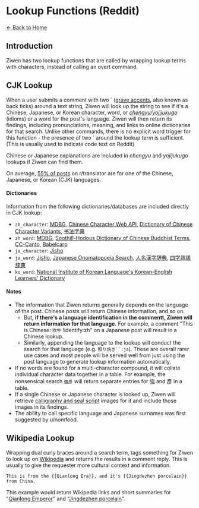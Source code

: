 # Lookup Functions (Reddit)

[← Back to Home](./index.md)

## Introduction

Ziwen has two lookup functions that are called by wrapping lookup terms with characters, instead of calling an overt command.

## CJK Lookup

When a user submits a comment with two \` ([grave accents](https://en.wikipedia.org/wiki/Grave_accent), also known as back ticks) around a text string, Ziwen will look up the string to see if it's a Chinese, Japanese, or Korean character, word, or *[chengyu](https://en.wikipedia.org/wiki/Chengyu)/[yojijukugo](https://en.wikipedia.org/wiki/Yojijukugo)* (idioms) or a word for the post's language. Ziwen will then return its findings, including pronunciations, meaning, and links to online dictionaries for that search. Unlike other commands, there is no explicit word trigger for this function - the presence of two \` around the lookup term is sufficient. (This is usually used to indicate code text on Reddit)

Chinese or Japanese explanations are included in *chengyu* and *yojijukugo* lookups if Ziwen can find them.

On average, [55% of posts](https://www.reddit.com/r/translator/wiki/overall_statistics) on r/translator are for one of the Chinese, Japanese, or Korean (CJK) languages. 

#### Dictionaries

Information from the following dictionaries/databases are included directly in CJK lookup:

* `zh_character`: [MDBG](https://www.mdbg.net/chinese/dictionary), [Chinese Character Web API](http://ccdb.hemiola.com/), [Dictionary of Chinese Character Variants](https://dict.variants.moe.edu.tw/), [书法字典](https://www.shufazidian.com/)
* `zh_word`: [MDBG](https://www.mdbg.net/chinese/dictionary), [Soothill-Hodous Dictionary of Chinese Buddhist Terms](https://mahajana.net/en/library/texts/a-dictionary-of-chinese-buddhist-terms), [CC-Canto](https://cantonese.org/), [Babelcarp](https://babelcarp.org/babelcarp/)
* `ja_character`: [Jisho](https://jisho.org/)  
* `ja_word`: [Jisho](https://jisho.org/), [Japanese Onomatopoeia Search](https://nsk.sh/tools/jp-onomatopoeia/), [人名漢字辞典](https://kanji.reader.bz/), [四字熟語辞典](https://yoji.jitenon.jp/)
* `ko_word`: [National Institute of Korean Language's Korean-English Learners' Dictionary](https://krdict.korean.go.kr/eng/mainAction)

#### Notes

* The information that Ziwen returns generally depends on the language of the post. Chinese posts will return Chinese information, and so on. 
  * But, **if there's a language identification in the commentt, Ziwen will return information for that language.** For example, a comment "This is Chinese: ``吹牛`` !identify:zh" on a Japanese post will result in a Chinese lookup.
  * Similarly, appending the language to the lookup will conduct the search for that language (e.g. `照り焼き``:ja`). These are overall rarer use cases and most people will be served well from just using the post language to generate lookup information automatically. 
* If no words are found for a multi-character compound, it will collate individual character data together in a table. For example, the nonsensical search `強彥` will return separate entries for 強 and 彥 in a table.
* If a single Chinese or Japanese character is looked up, Ziwen will retrieve [calligraphy and seal script](https://www.reddit.com/r/translator/comments/6wsaks/japanese_english_shirt_post/dmahdae/) images for it and include those images in its findings. 
* The ability to call specific language and Japanese surnames was first suggested by u/nomfood.


## Wikipedia Lookup

Wrapping dual curly braces around a search term, tags something for Ziwen to look up on [Wikipedia](https://en.wikipedia.org/wiki/Main_Page) and returns the results in a comment reply. This is usually to give the requester more cultural context and information.

```
This is from the {{Qianlong Era}}, and it's {{Jingdezhen porcelain}} from China.
```

This example would return Wikipedia links and short summaries for "[Qianlong Emperor](https://en.wikipedia.org/wiki/Qianlong_Emperor)" and "[Jingdezhen porcelain](https://en.wikipedia.org/wiki/Jingdezhen_porcelain)".
